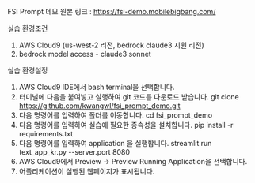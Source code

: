 FSI Prompt 데모
원본 링크 :  https://fsi-demo.mobilebigbang.com/

실습 환경조건
1. AWS Cloud9 (us-west-2 리전, bedrock claude3 지원 리전)
2. bedrock model access - claude3 sonnet

실습 환경설정
1. AWS Cloud9 IDE에서 bash terminal을 선택합니다.
2. 터미널에 다음을 붙여넣고 실행하여 git 코드를 다운로드 받습니다.
git clone https://github.com/kwangwl/fsi_prompt_demo.git
3. 다음 명령어를 입력하여 폴더를 이동합니다.
cd fsi_prompt_demo
4. 다음 명령어를 입력하여 실습에 필요한 종속성을 설치합니다.
pip install -r requirements.txt
5. 다음 명령어를 입력하여 application 을 실행합니다.
streamlit run text_app_kr.py --server.port 8080
6. AWS Cloud9에서 Preview -> Preview Running Application을 선택합니다.
7. 어플리케이션이 실행된 웹페이지가 표시됩니다.
